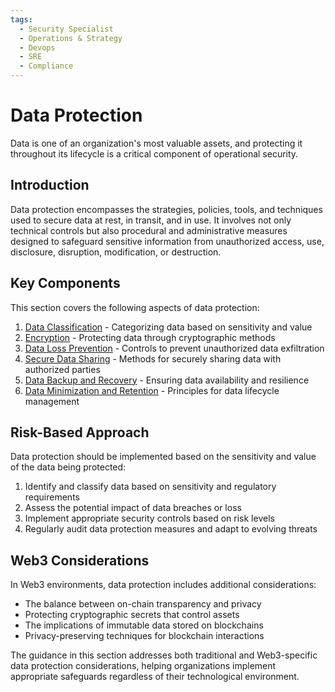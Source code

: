```yaml
---
tags:
  - Security Specialist
  - Operations & Strategy
  - Devops
  - SRE
  - Compliance
---
```


# Data Protection

Data is one of an organization's most valuable assets, and protecting it throughout its lifecycle is a critical component of operational security.

## Introduction

Data protection encompasses the strategies, policies, tools, and techniques used to secure data at rest, in transit, and in use. It involves not only technical controls but also procedural and administrative measures designed to safeguard sensitive information from unauthorized access, use, disclosure, disruption, modification, or destruction.

## Key Components

This section covers the following aspects of data protection:

1. [Data Classification](./data-classification.md) - Categorizing data based on sensitivity and value
2. [Encryption](./encryption.md) - Protecting data through cryptographic methods
3. [Data Loss Prevention](./data-loss-prevention.md) - Controls to prevent unauthorized data exfiltration
4. [Secure Data Sharing](./secure-data-sharing.md) - Methods for securely sharing data with authorized parties
5. [Data Backup and Recovery](./data-backup-recovery.md) - Ensuring data availability and resilience
6. [Data Minimization and Retention](./data-minimization-retention.md) - Principles for data lifecycle management

## Risk-Based Approach

Data protection should be implemented based on the sensitivity and value of the data being protected:

1. Identify and classify data based on sensitivity and regulatory requirements
2. Assess the potential impact of data breaches or loss
3. Implement appropriate security controls based on risk levels
4. Regularly audit data protection measures and adapt to evolving threats

## Web3 Considerations

In Web3 environments, data protection includes additional considerations:

- The balance between on-chain transparency and privacy
- Protecting cryptographic secrets that control assets
- The implications of immutable data stored on blockchains
- Privacy-preserving techniques for blockchain interactions

The guidance in this section addresses both traditional and Web3-specific data protection considerations, helping organizations implement appropriate safeguards regardless of their technological environment. 